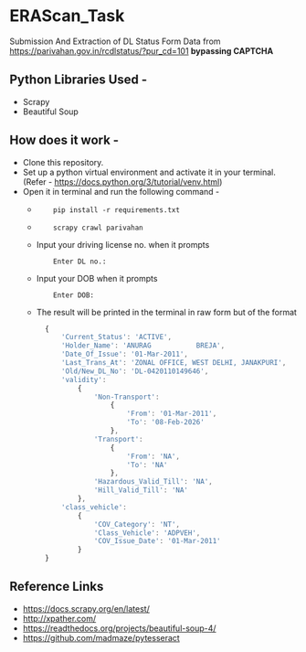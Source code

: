 # ERAScan_Task

Submission And Extraction of DL Status Form Data from <a>https://parivahan.gov.in/rcdlstatus/?pur_cd=101</a> <strong> bypassing CAPTCHA
</strong>

## Python Libraries Used - 
* Scrapy
* Beautiful Soup

## How does it work - 
* Clone this repository.
* Set up a python virtual environment and activate it in your terminal. (Refer - <a>https://docs.python.org/3/tutorial/venv.html</a>)
* Open it in terminal and run the following command - 
  * ~~~ 
        pip install -r requirements.txt
    ~~~
  * ~~~ 
        scrapy crawl parivahan
    ~~~
  * Input your driving license no. when it prompts 
      ~~~ 
          Enter DL no.:
      ~~~
  * Input your DOB when it prompts 
      ~~~ 
          Enter DOB: 
      ~~~
  * The result will be printed in the terminal in raw form but of the format 
      ```javascript 
        {
            'Current_Status': 'ACTIVE',
            'Holder_Name': 'ANURAG           BREJA',
            'Date_Of_Issue': '01-Mar-2011',
            'Last_Trans_At': 'ZONAL OFFICE, WEST DELHI, JANAKPURI',
            'Old/New_DL_No': 'DL-0420110149646',
            'validity':
                {
                    'Non-Transport': 
                        {
                            'From': '01-Mar-2011', 
                            'To': '08-Feb-2026'
                        }, 
                    'Transport':
                        {
                            'From': 'NA',
                            'To': 'NA'
                        },
                    'Hazardous_Valid_Till': 'NA',
                    'Hill_Valid_Till': 'NA'
                },
            'class_vehicle': 
                {
                    'COV_Category': 'NT',
                    'Class_Vehicle': 'ADPVEH',
                    'COV_Issue_Date': '01-Mar-2011'
                }
        }
    ```

## Reference Links
* https://docs.scrapy.org/en/latest/
* http://xpather.com/
* https://readthedocs.org/projects/beautiful-soup-4/
* https://github.com/madmaze/pytesseract
